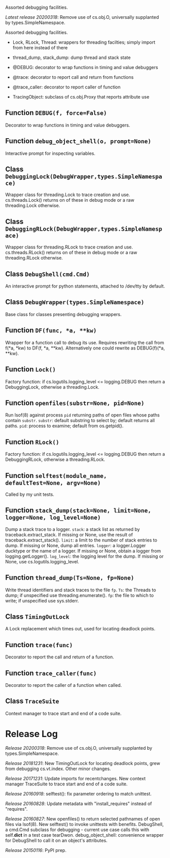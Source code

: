 Assorted debugging facilities.


*Latest release 20200318*:
Remove use of cs.obj.O, universally supplanted by types.SimpleNamespace.

Assorted debugging facilities.

* Lock, RLock, Thread: wrappers for threading facilties; simply import from here instead of there

* thread_dump, stack_dump: dump thread and stack state

* @DEBUG: decorator to wrap functions in timing and value debuggers

* @trace: decorator to report call and return from functions

* @trace_caller: decorator to report caller of function

* TracingObject: subclass of cs.obj.Proxy that reports attribute use

## Function `DEBUG(f, force=False)`

Decorator to wrap functions in timing and value debuggers.

## Function `debug_object_shell(o, prompt=None)`

Interactive prompt for inspecting variables.

## Class `DebuggingLock(DebugWrapper,types.SimpleNamespace)`

Wrapper class for threading.Lock to trace creation and use.
cs.threads.Lock() returns on of these in debug mode or a raw
threading.Lock otherwise.

## Class `DebuggingRLock(DebugWrapper,types.SimpleNamespace)`

Wrapper class for threading.RLock to trace creation and use.
cs.threads.RLock() returns on of these in debug mode or a raw
threading.RLock otherwise.

## Class `DebugShell(cmd.Cmd)`

An interactive prompt for python statements, attached to /dev/tty by default.

## Class `DebugWrapper(types.SimpleNamespace)`

Base class for classes presenting debugging wrappers.

## Function `DF(func, *a, **kw)`

Wrapper for a function call to debug its use.
Requires rewriting the call from f(*a, *kw) to DF(f, *a, **kw).
Alternatively one could rewrite as DEBUG(f)(*a, **kw).

## Function `Lock()`

Factory function: if cs.logutils.logging_level <= logging.DEBUG
then return a DebuggingLock, otherwise a threading.Lock.

## Function `openfiles(substr=None, pid=None)`

Run lsof(8) against process `pid` returning paths of open files whose paths contain `substr`.
`substr`: default substring to select by; default returns all paths.
`pid`: process to examine; default from os.getpid().

## Function `RLock()`

Factory function: if cs.logutils.logging_level <= logging.DEBUG
then return a DebuggingRLock, otherwise a threading.RLock.

## Function `selftest(module_name, defaultTest=None, argv=None)`

Called by my unit tests.

## Function `stack_dump(stack=None, limit=None, logger=None, log_level=None)`

Dump a stack trace to a logger.
`stack`: a stack list as returned by traceback.extract_stack.
         If missing or None, use the result of traceback.extract_stack().
`limit`: a limit to the number of stack entries to dump.
         If missing or None, dump all entries.
`logger`: a logger.Logger ducktype or the name of a logger.
         If missing or None, obtain a logger from logging.getLogger().
`log_level`: the logging level for the dump.
         If missing or None, use cs.logutils.logging_level.

## Function `thread_dump(Ts=None, fp=None)`

Write thread identifiers and stack traces to the file `fp`.
`Ts`: the Threads to dump; if unspecified use threading.enumerate().
`fp`: the file to which to write; if unspecified use sys.stderr.

## Class `TimingOutLock`

A Lock replacement which times out, used for locating deadlock points.

## Function `trace(func)`

Decorator to report the call and return of a function.

## Function `trace_caller(func)`

Decorator to report the caller of a function when called.

## Class `TraceSuite`

Context manager to trace start and end of a code suite.



# Release Log

*Release 20200318*:
Remove use of cs.obj.O, universally supplanted by types.SimpleNamespace.

*Release 20181231*:
New TimingOutLock for locating deadlock points, grew from debugging cs.vt.index.
Other minor changes.

*Release 20171231*:
Update imports for recentchanges.
New context manager TraceSuite to trace start and end of a code suite.

*Release 20160918*:
selftest(): fix parameter ordering to match unittest.

*Release 20160828*:
Update metadata with "install_requires" instead of "requires".

*Release 20160827*:
New openfiles() to return selected pathnames of open files via lsof(8).
New selftest() to invoke unittests with benefits.
DebugShell, a cmd.Cmd subclass for debugging - current use case calls this with self.__dict__ in a test case tearDwon.
debug_object_shell: convenience wrapper for DebugShell to call it on an object's attributes.

*Release 20150116*:
PyPI prep.
